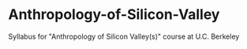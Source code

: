 # Anthropology-of-Silicon-Valley
Syllabus for "Anthropology of Silicon Valley(s)" course at U.C. Berkeley
